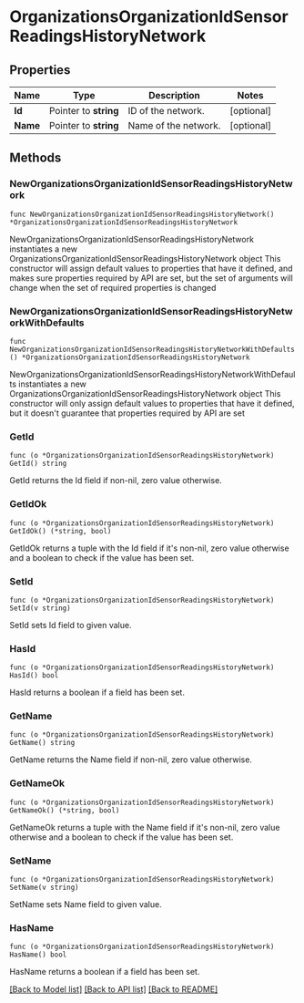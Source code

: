 # OrganizationsOrganizationIdSensorReadingsHistoryNetwork

## Properties

Name | Type | Description | Notes
------------ | ------------- | ------------- | -------------
**Id** | Pointer to **string** | ID of the network. | [optional] 
**Name** | Pointer to **string** | Name of the network. | [optional] 

## Methods

### NewOrganizationsOrganizationIdSensorReadingsHistoryNetwork

`func NewOrganizationsOrganizationIdSensorReadingsHistoryNetwork() *OrganizationsOrganizationIdSensorReadingsHistoryNetwork`

NewOrganizationsOrganizationIdSensorReadingsHistoryNetwork instantiates a new OrganizationsOrganizationIdSensorReadingsHistoryNetwork object
This constructor will assign default values to properties that have it defined,
and makes sure properties required by API are set, but the set of arguments
will change when the set of required properties is changed

### NewOrganizationsOrganizationIdSensorReadingsHistoryNetworkWithDefaults

`func NewOrganizationsOrganizationIdSensorReadingsHistoryNetworkWithDefaults() *OrganizationsOrganizationIdSensorReadingsHistoryNetwork`

NewOrganizationsOrganizationIdSensorReadingsHistoryNetworkWithDefaults instantiates a new OrganizationsOrganizationIdSensorReadingsHistoryNetwork object
This constructor will only assign default values to properties that have it defined,
but it doesn't guarantee that properties required by API are set

### GetId

`func (o *OrganizationsOrganizationIdSensorReadingsHistoryNetwork) GetId() string`

GetId returns the Id field if non-nil, zero value otherwise.

### GetIdOk

`func (o *OrganizationsOrganizationIdSensorReadingsHistoryNetwork) GetIdOk() (*string, bool)`

GetIdOk returns a tuple with the Id field if it's non-nil, zero value otherwise
and a boolean to check if the value has been set.

### SetId

`func (o *OrganizationsOrganizationIdSensorReadingsHistoryNetwork) SetId(v string)`

SetId sets Id field to given value.

### HasId

`func (o *OrganizationsOrganizationIdSensorReadingsHistoryNetwork) HasId() bool`

HasId returns a boolean if a field has been set.

### GetName

`func (o *OrganizationsOrganizationIdSensorReadingsHistoryNetwork) GetName() string`

GetName returns the Name field if non-nil, zero value otherwise.

### GetNameOk

`func (o *OrganizationsOrganizationIdSensorReadingsHistoryNetwork) GetNameOk() (*string, bool)`

GetNameOk returns a tuple with the Name field if it's non-nil, zero value otherwise
and a boolean to check if the value has been set.

### SetName

`func (o *OrganizationsOrganizationIdSensorReadingsHistoryNetwork) SetName(v string)`

SetName sets Name field to given value.

### HasName

`func (o *OrganizationsOrganizationIdSensorReadingsHistoryNetwork) HasName() bool`

HasName returns a boolean if a field has been set.


[[Back to Model list]](../README.md#documentation-for-models) [[Back to API list]](../README.md#documentation-for-api-endpoints) [[Back to README]](../README.md)


